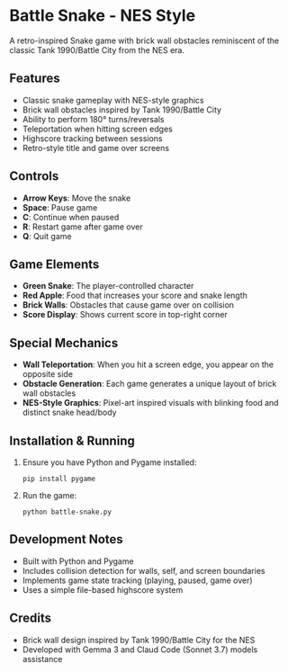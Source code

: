 # Battle Snake - NES Style

A retro-inspired Snake game with brick wall obstacles reminiscent of the classic Tank 1990/Battle City from the NES era.

## Features

- Classic snake gameplay with NES-style graphics
- Brick wall obstacles inspired by Tank 1990/Battle City
- Ability to perform 180° turns/reversals
- Teleportation when hitting screen edges
- Highscore tracking between sessions
- Retro-style title and game over screens

## Controls

- **Arrow Keys**: Move the snake
- **Space**: Pause game
- **C**: Continue when paused
- **R**: Restart game after game over
- **Q**: Quit game

## Game Elements

- **Green Snake**: The player-controlled character
- **Red Apple**: Food that increases your score and snake length
- **Brick Walls**: Obstacles that cause game over on collision
- **Score Display**: Shows current score in top-right corner

## Special Mechanics

- **Wall Teleportation**: When you hit a screen edge, you appear on the opposite side
- **Obstacle Generation**: Each game generates a unique layout of brick wall obstacles
- **NES-Style Graphics**: Pixel-art inspired visuals with blinking food and distinct snake head/body

## Installation & Running

1. Ensure you have Python and Pygame installed:
   ```
   pip install pygame
   ```

2. Run the game:
   ```
   python battle-snake.py
   ```

## Development Notes

- Built with Python and Pygame
- Includes collision detection for walls, self, and screen boundaries
- Implements game state tracking (playing, paused, game over)
- Uses a simple file-based highscore system

## Credits

- Brick wall design inspired by Tank 1990/Battle City for the NES
- Developed with Gemma 3 and Claud Code (Sonnet 3.7) models assistance
